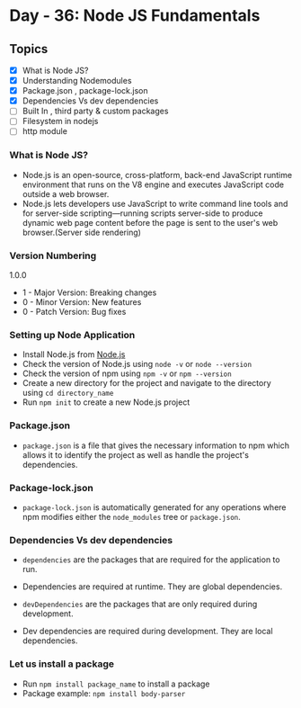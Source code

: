 # Day - 36: Node JS Fundamentals

## Topics

- [x] What is Node JS?
- [x] Understanding Nodemodules
- [x] Package.json , package-lock.json
- [x] Dependencies Vs dev dependencies
- [ ] Built In , third party & custom packages
- [ ] Filesystem in nodejs
- [ ] http module

### What is Node JS?

- Node.js is an open-source, cross-platform, back-end JavaScript runtime environment that runs on the V8 engine and executes JavaScript code outside a web browser.
- Node.js lets developers use JavaScript to write command line tools and for server-side scripting—running scripts server-side to produce dynamic web page content before the page is sent to the user's web browser.(Server side rendering)

### Version Numbering

1.0.0

- 1 - Major Version: Breaking changes
- 0 - Minor Version: New features
- 0 - Patch Version: Bug fixes

### Setting up Node Application

- Install Node.js from [Node.js](https://nodejs.org/en/)
- Check the version of Node.js using `node -v` or `node --version`
- Check the version of npm using `npm -v` or `npm --version`
- Create a new directory for the project and navigate to the directory using `cd directory_name`
- Run `npm init` to create a new Node.js project

### Package.json

- `package.json` is a file that gives the necessary information to npm which allows it to identify the project as well as handle the project's dependencies.

### Package-lock.json

- `package-lock.json` is automatically generated for any operations where npm modifies either the `node_modules` tree or `package.json`.

### Dependencies Vs dev dependencies

- `dependencies` are the packages that are required for the application to run.
- Dependencies are required at runtime. They are global dependencies.

- `devDependencies` are the packages that are only required during development.
- Dev dependencies are required during development. They are local dependencies.

### Let us install a package

- Run `npm install package_name` to install a package
- Package example: `npm install body-parser`
